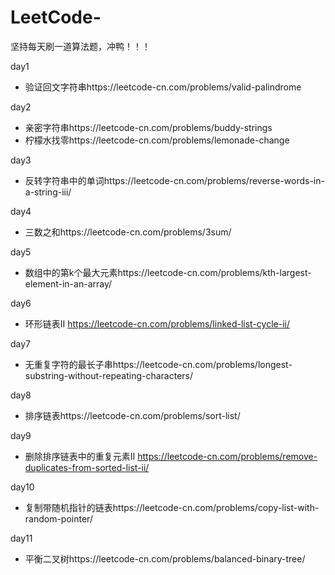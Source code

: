 # LeetCode-
坚持每天刷一道算法题，冲鸭！！！

day1 

- 验证回文字符串https://leetcode-cn.com/problems/valid-palindrome 

day2

- 亲密字符串https://leetcode-cn.com/problems/buddy-strings
- 柠檬水找零https://leetcode-cn.com/problems/lemonade-change

day3

- 反转字符串中的单词https://leetcode-cn.com/problems/reverse-words-in-a-string-iii/

day4

- 三数之和https://leetcode-cn.com/problems/3sum/

day5

- 数组中的第k个最大元素https://leetcode-cn.com/problems/kth-largest-element-in-an-array/

day6

- 环形链表II https://leetcode-cn.com/problems/linked-list-cycle-ii/

day7

- 无重复字符的最长子串https://leetcode-cn.com/problems/longest-substring-without-repeating-characters/

day8

- 排序链表https://leetcode-cn.com/problems/sort-list/

day9

- 删除排序链表中的重复元素II https://leetcode-cn.com/problems/remove-duplicates-from-sorted-list-ii/

day10

- 复制带随机指针的链表https://leetcode-cn.com/problems/copy-list-with-random-pointer/

day11

- 平衡二叉树https://leetcode-cn.com/problems/balanced-binary-tree/